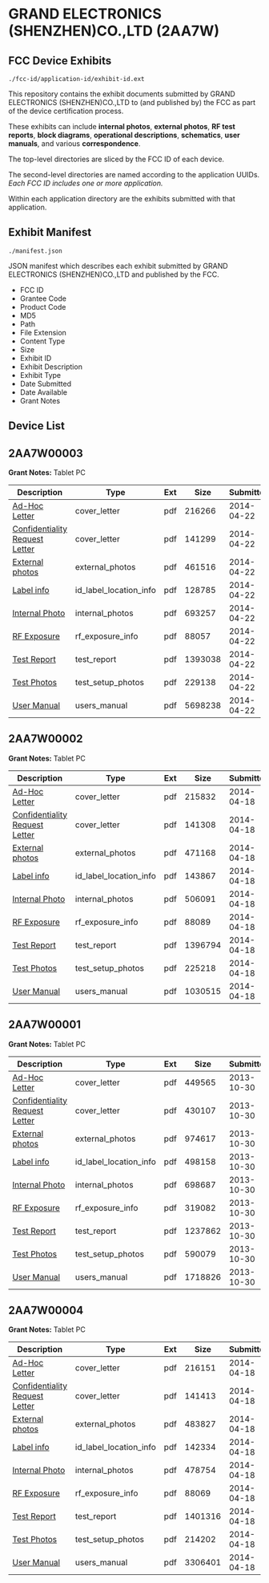 # GRAND ELECTRONICS (SHENZHEN)CO.,LTD (2AA7W)
## FCC Device Exhibits

```
./fcc-id/application-id/exhibit-id.ext
```

This repository contains the exhibit documents submitted by GRAND ELECTRONICS (SHENZHEN)CO.,LTD to (and published by) the FCC as part of the device certification process.

These exhibits can include **internal photos**, **external photos**, **RF test reports**, **block diagrams**, **operational descriptions**, **schematics**, **user manuals**, and various **correspondence**.

The top-level directories are sliced by the FCC ID of each device.

The second-level directories are named according to the application UUIDs. *Each FCC ID includes one or more application.*

Within each application directory are the exhibits submitted with that application. 

## Exhibit Manifest

```
./manifest.json
```

JSON manifest which describes each exhibit submitted by GRAND ELECTRONICS (SHENZHEN)CO.,LTD and published by the FCC.

- FCC ID
- Grantee Code
- Product Code
- MD5
- Path
- File Extension
- Content Type
- Size
- Exhibit ID
- Exhibit Description
- Exhibit Type
- Date Submitted
- Date Available
- Grant Notes

## Device List
## 2AA7W00003
**Grant Notes:** Tablet PC

| Description | Type | Ext | Size | Submitted | Available |
| ----------- | ---- | --- | ---- | --------- | --------- |
| [Ad-Hoc Letter](2AA7W00003/0fee08d7b7f356114a9bc796ed449594/2247513.pdf) | cover_letter | pdf | 216266 | 2014-04-22 | 2014-04-22 |
| [Confidentiality Request Letter](2AA7W00003/0fee08d7b7f356114a9bc796ed449594/2247514.pdf) | cover_letter | pdf | 141299 | 2014-04-22 | 2014-04-22 |
| [External photos](2AA7W00003/0fee08d7b7f356114a9bc796ed449594/2247515.pdf) | external_photos | pdf | 461516 | 2014-04-22 | 2014-04-22 |
| [Label info](2AA7W00003/0fee08d7b7f356114a9bc796ed449594/2247517.pdf) | id_label_location_info | pdf | 128785 | 2014-04-22 | 2014-04-22 |
| [Internal Photo](2AA7W00003/0fee08d7b7f356114a9bc796ed449594/2247516.pdf) | internal_photos | pdf | 693257 | 2014-04-22 | 2014-04-22 |
| [RF Exposure](2AA7W00003/0fee08d7b7f356114a9bc796ed449594/2247520.pdf) | rf_exposure_info | pdf | 88057 | 2014-04-22 | 2014-04-22 |
| [Test Report](2AA7W00003/0fee08d7b7f356114a9bc796ed449594/2247518.pdf) | test_report | pdf | 1393038 | 2014-04-22 | 2014-04-22 |
| [Test Photos](2AA7W00003/0fee08d7b7f356114a9bc796ed449594/2247521.pdf) | test_setup_photos | pdf | 229138 | 2014-04-22 | 2014-04-22 |
| [User Manual](2AA7W00003/0fee08d7b7f356114a9bc796ed449594/2247519.pdf) | users_manual | pdf | 5698238 | 2014-04-22 | 2014-04-22 |
## 2AA7W00002
**Grant Notes:** Tablet PC

| Description | Type | Ext | Size | Submitted | Available |
| ----------- | ---- | --- | ---- | --------- | --------- |
| [Ad-Hoc Letter](2AA7W00002/af0e56059a80f5183a29f09e712df880/2245475.pdf) | cover_letter | pdf | 215832 | 2014-04-18 | 2014-04-18 |
| [Confidentiality Request Letter](2AA7W00002/af0e56059a80f5183a29f09e712df880/2245476.pdf) | cover_letter | pdf | 141308 | 2014-04-18 | 2014-04-18 |
| [External photos](2AA7W00002/af0e56059a80f5183a29f09e712df880/2245477.pdf) | external_photos | pdf | 471168 | 2014-04-18 | 2014-04-18 |
| [Label info](2AA7W00002/af0e56059a80f5183a29f09e712df880/2245479.pdf) | id_label_location_info | pdf | 143867 | 2014-04-18 | 2014-04-18 |
| [Internal Photo](2AA7W00002/af0e56059a80f5183a29f09e712df880/2245478.pdf) | internal_photos | pdf | 506091 | 2014-04-18 | 2014-04-18 |
| [RF Exposure](2AA7W00002/af0e56059a80f5183a29f09e712df880/2245481.pdf) | rf_exposure_info | pdf | 88089 | 2014-04-18 | 2014-04-18 |
| [Test Report](2AA7W00002/af0e56059a80f5183a29f09e712df880/2245480.pdf) | test_report | pdf | 1396794 | 2014-04-18 | 2014-04-18 |
| [Test Photos](2AA7W00002/af0e56059a80f5183a29f09e712df880/2245482.pdf) | test_setup_photos | pdf | 225218 | 2014-04-18 | 2014-04-18 |
| [User Manual](2AA7W00002/af0e56059a80f5183a29f09e712df880/2245483.pdf) | users_manual | pdf | 1030515 | 2014-04-18 | 2014-04-18 |
## 2AA7W00001
**Grant Notes:** Tablet PC

| Description | Type | Ext | Size | Submitted | Available |
| ----------- | ---- | --- | ---- | --------- | --------- |
| [Ad-Hoc Letter](2AA7W00001/9b76b033d4b36f6951004d8762028b56/2105868.pdf) | cover_letter | pdf | 449565 | 2013-10-30 | 2013-10-30 |
| [Confidentiality Request Letter](2AA7W00001/9b76b033d4b36f6951004d8762028b56/2105869.pdf) | cover_letter | pdf | 430107 | 2013-10-30 | 2013-10-30 |
| [External photos](2AA7W00001/9b76b033d4b36f6951004d8762028b56/2105870.pdf) | external_photos | pdf | 974617 | 2013-10-30 | 2013-10-30 |
| [Label info](2AA7W00001/9b76b033d4b36f6951004d8762028b56/2105871.pdf) | id_label_location_info | pdf | 498158 | 2013-10-30 | 2013-10-30 |
| [Internal Photo](2AA7W00001/9b76b033d4b36f6951004d8762028b56/2105875.pdf) | internal_photos | pdf | 698687 | 2013-10-30 | 2013-10-30 |
| [RF Exposure](2AA7W00001/9b76b033d4b36f6951004d8762028b56/2105872.pdf) | rf_exposure_info | pdf | 319082 | 2013-10-30 | 2013-10-30 |
| [Test Report](2AA7W00001/9b76b033d4b36f6951004d8762028b56/2105876.pdf) | test_report | pdf | 1237862 | 2013-10-30 | 2013-10-30 |
| [Test Photos](2AA7W00001/9b76b033d4b36f6951004d8762028b56/2105873.pdf) | test_setup_photos | pdf | 590079 | 2013-10-30 | 2013-10-30 |
| [User Manual](2AA7W00001/9b76b033d4b36f6951004d8762028b56/2105874.pdf) | users_manual | pdf | 1718826 | 2013-10-30 | 2013-10-30 |
## 2AA7W00004
**Grant Notes:** Tablet PC

| Description | Type | Ext | Size | Submitted | Available |
| ----------- | ---- | --- | ---- | --------- | --------- |
| [Ad-Hoc Letter](2AA7W00004/06d6089bea6fafc877f9cc6cfbbc0fb2/2245508.pdf) | cover_letter | pdf | 216151 | 2014-04-18 | 2014-04-18 |
| [Confidentiality Request Letter](2AA7W00004/06d6089bea6fafc877f9cc6cfbbc0fb2/2245509.pdf) | cover_letter | pdf | 141413 | 2014-04-18 | 2014-04-18 |
| [External photos](2AA7W00004/06d6089bea6fafc877f9cc6cfbbc0fb2/2245510.pdf) | external_photos | pdf | 483827 | 2014-04-18 | 2014-04-18 |
| [Label info](2AA7W00004/06d6089bea6fafc877f9cc6cfbbc0fb2/2245512.pdf) | id_label_location_info | pdf | 142334 | 2014-04-18 | 2014-04-18 |
| [Internal Photo](2AA7W00004/06d6089bea6fafc877f9cc6cfbbc0fb2/2245511.pdf) | internal_photos | pdf | 478754 | 2014-04-18 | 2014-04-18 |
| [RF Exposure](2AA7W00004/06d6089bea6fafc877f9cc6cfbbc0fb2/2245515.pdf) | rf_exposure_info | pdf | 88069 | 2014-04-18 | 2014-04-18 |
| [Test Report](2AA7W00004/06d6089bea6fafc877f9cc6cfbbc0fb2/2245513.pdf) | test_report | pdf | 1401316 | 2014-04-18 | 2014-04-18 |
| [Test Photos](2AA7W00004/06d6089bea6fafc877f9cc6cfbbc0fb2/2245516.pdf) | test_setup_photos | pdf | 214202 | 2014-04-18 | 2014-04-18 |
| [User Manual](2AA7W00004/06d6089bea6fafc877f9cc6cfbbc0fb2/2245514.pdf) | users_manual | pdf | 3306401 | 2014-04-18 | 2014-04-18 |
